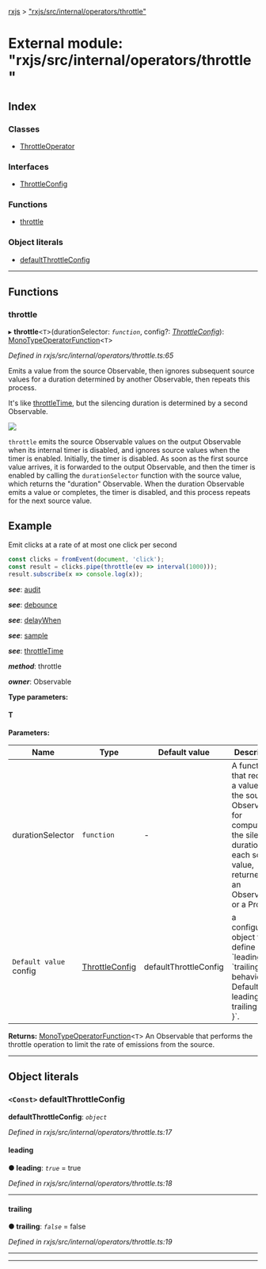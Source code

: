 [rxjs](../README.md) > ["rxjs/src/internal/operators/throttle"](../modules/_rxjs_src_internal_operators_throttle_.md)

# External module: "rxjs/src/internal/operators/throttle"

## Index

### Classes

* [ThrottleOperator](../classes/_rxjs_src_internal_operators_throttle_.throttleoperator.md)

### Interfaces

* [ThrottleConfig](../interfaces/_rxjs_src_internal_operators_throttle_.throttleconfig.md)

### Functions

* [throttle](_rxjs_src_internal_operators_throttle_.md#throttle)

### Object literals

* [defaultThrottleConfig](_rxjs_src_internal_operators_throttle_.md#defaultthrottleconfig)

---

## Functions

<a id="throttle"></a>

###  throttle

▸ **throttle**<`T`>(durationSelector: *`function`*, config?: *[ThrottleConfig](../interfaces/_rxjs_src_internal_operators_throttle_.throttleconfig.md)*): [MonoTypeOperatorFunction](../interfaces/_rxjs_src_internal_types_.monotypeoperatorfunction.md)<`T`>

*Defined in rxjs/src/internal/operators/throttle.ts:65*

Emits a value from the source Observable, then ignores subsequent source values for a duration determined by another Observable, then repeats this process.

It's like [throttleTime](_rxjs_src_internal_operators_throttletime_.md#throttletime), but the silencing duration is determined by a second Observable.

![](throttle.png)

`throttle` emits the source Observable values on the output Observable when its internal timer is disabled, and ignores source values when the timer is enabled. Initially, the timer is disabled. As soon as the first source value arrives, it is forwarded to the output Observable, and then the timer is enabled by calling the `durationSelector` function with the source value, which returns the "duration" Observable. When the duration Observable emits a value or completes, the timer is disabled, and this process repeats for the next source value.

Example
-------

Emit clicks at a rate of at most one click per second

```javascript
const clicks = fromEvent(document, 'click');
const result = clicks.pipe(throttle(ev => interval(1000)));
result.subscribe(x => console.log(x));
```

*__see__*: [audit](_rxjs_src_internal_operators_audit_.md#audit)

*__see__*: [debounce](_rxjs_src_internal_operators_debounce_.md#debounce)

*__see__*: [delayWhen](_rxjs_src_internal_operators_delaywhen_.md#delaywhen)

*__see__*: [sample](_rxjs_src_internal_operators_sample_.md#sample)

*__see__*: [throttleTime](_rxjs_src_internal_operators_throttletime_.md#throttletime)

*__method__*: throttle

*__owner__*: Observable

**Type parameters:**

#### T 
**Parameters:**

| Name | Type | Default value | Description |
| ------ | ------ | ------ | ------ |
| durationSelector | `function` | - |  A function that receives a value from the source Observable, for computing the silencing duration for each source value, returned as an Observable or a Promise. |
| `Default value` config | [ThrottleConfig](../interfaces/_rxjs_src_internal_operators_throttle_.throttleconfig.md) |  defaultThrottleConfig |  a configuration object to define \`leading\` and \`trailing\` behavior. Defaults to \`{ leading: true, trailing: false }\`. |

**Returns:** [MonoTypeOperatorFunction](../interfaces/_rxjs_src_internal_types_.monotypeoperatorfunction.md)<`T`>
An Observable that performs the throttle operation to
limit the rate of emissions from the source.

___

## Object literals

<a id="defaultthrottleconfig"></a>

### `<Const>` defaultThrottleConfig

**defaultThrottleConfig**: *`object`*

*Defined in rxjs/src/internal/operators/throttle.ts:17*

<a id="defaultthrottleconfig.leading"></a>

####  leading

**● leading**: *`true`* = true

*Defined in rxjs/src/internal/operators/throttle.ts:18*

___
<a id="defaultthrottleconfig.trailing"></a>

####  trailing

**● trailing**: *`false`* = false

*Defined in rxjs/src/internal/operators/throttle.ts:19*

___

___

